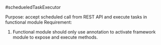 #schedueledTaskExecutor

Purpose: accept scheduled call from REST API and execute tasks in functional module
Requirement: 
  1. Functional module should only use annotation to activate framework module to expose and execute methods.
